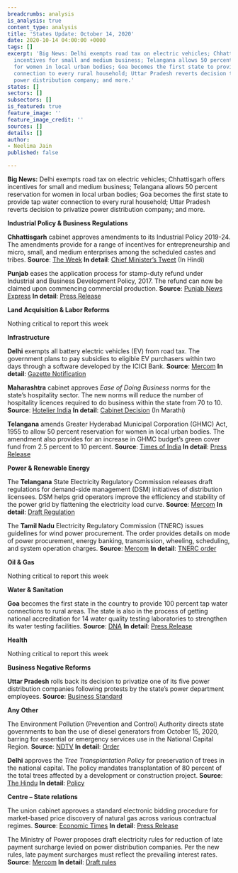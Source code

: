 ```yaml
---
breadcrumbs: analysis
is_analysis: true
content_type: analysis
title: 'States Update: October 14, 2020'
date: 2020-10-14 04:00:00 +0000
tags: []
excerpt: 'Big News: Delhi exempts road tax on electric vehicles; Chhattisgarh offers
  incentives for small and medium business; Telangana allows 50 percent reservation
  for women in local urban bodies; Goa becomes the first state to provide tap water
  connection to every rural household; Uttar Pradesh reverts decision to privatize
  power distribution company; and more.'
states: []
sectors: []
subsectors: []
is_featured: true
feature_image: ''
feature_image_credit: ''
sources: []
details: []
author:
- Neelima Jain
published: false

---
```

**Big News:** Delhi exempts road tax on electric vehicles; Chhattisgarh offers incentives for small and medium business; Telangana allows 50 percent reservation for women in local urban bodies; Goa becomes the first state to provide tap water connection to every rural household; Uttar Pradesh reverts decision to privatize power distribution company; and more.

**Industrial Policy & Business Regulations**

**Chhattisgarh** cabinet approves amendments to its Industrial Policy 2019-24. The amendments provide for a range of incentives for entrepreneurship and micro, small, and medium enterprises among the scheduled castes and tribes. **Source**: [The Week](https://www.theweek.in/wire-updates/business/2020/10/09/bes1-cg-cab-industries.html) **In detail**: [Chief Minister’s Tweet](https://twitter.com/ChhattisgarhCMO/status/1314854943539388417?s=20) (In Hindi)

**Punjab** eases the application process for stamp-duty refund under Industrial and Business Development Policy, 2017. The refund can now be claimed upon commencing commercial production. **Source**: [Punjab News Express](https://www.punjabnewsexpress.com/punjab/news/punjab-amends-incentive-refund-process-for-stamp-duty-sunder-sham-arora-122001) **In detail**: [Press Release](https://punjabgovtindia.wordpress.com/2020/10/11/incentive-refund-process-for-stamp-duty-amended/)

**Land Acquisition & Labor Reforms**

Nothing critical to report this week

**Infrastructure**

**Delhi** exempts all battery electric vehicles (EV) from road tax. The government plans to pay subsidies to eligible EV purchasers within two days through a software developed by the ICICI Bank. **Source**: [Mercom](https://mercomindia.com/no-road-tax-electric-vehicles-delhi/) **In detail**: [Gazette Notification](https://twitter.com/kgahlot/status/1315221003555856384?s=20)

**Maharashtra** cabinet approves _Ease of Doing Business_ norms for the state’s hospitality sector. The new norms will reduce the number of hospitality licences required to do business within the state from 70 to 10. **Source**: [Hotelier India](https://www.hotelierindia.com/business/12361-maharashtra-cabinet-approves-ease-of-doing-business-policy-for-hospitality-sector) **In detail**: [Cabinet Decision](https://www.maharashtra.gov.in/Site/upload/CabinetDecision/English/07-10-2020%20Cabinet%20Decision%20(Meeting%20No.40).pdf) (In Marathi)

**Telangana** amends Greater Hyderabad Municipal Corporation (GHMC) Act, 1955 to allow 50 percent reservation for women in local urban bodies. The amendment also provides for an increase in GHMC budget’s green cover fund from 2.5 percent to 10 percent. **Source**: [Times of India](https://timesofindia.indiatimes.com/city/hyderabad/hyderabad-bill-to-provide-50-reservation-for-women-in-ghmc-passed/articleshow/78643238.cms) **In detail**: [Press Release](https://www.telangana.gov.in/news/2020/10/11/State-Cabinet-met-under-the-chairmanship-of-CM-KCR)

**Power & Renewable Energy**

The **Telangana** State Electricity Regulatory Commission releases draft regulations for demand-side management (DSM) initiatives of distribution licensees. DSM helps grid operators improve the efficiency and stability of the power grid by flattening the electricity load curve. **Source**: [Mercom](https://mercomindia.com/telangana-framework-demand-side-management/) **In detail**: [Draft Regulation](http://www.tserc.gov.in/file_upload/uploads/Regulations/Draft/2020/Draft%20TSERC%20(DSM)%20Regulations%202020.pdf)

The **Tamil Nadu** Electricity Regulatory Commission (TNERC) issues guidelines for wind power procurement. The order provides details on mode of power procurement, energy banking, transmission, wheeling, scheduling, and system operation charges. **Source**: [Mercom](https://mercomindia.com/tamil-nadu-guidelines-wind-power/) **In detail**: [TNERC order](http://www.tnerc.gov.in/orders/Tariff%20Order%202009/2020/WindOrder-%2007-10-2020.pdf)

**Oil & Gas**

Nothing critical to report this week

**Water & Sanitation**

**Goa** becomes the first state in the country to provide 100 percent tap water connections to rural areas. The state is also in the process of getting national accreditation for 14 water quality testing laboratories to strengthen its water testing facilities. **Source**: [DNA](https://www.dnaindia.com/india/report-goa-becomes-first-har-ghar-jal-state-by-providing-tap-water-connections-in-rural-areas-2848769) **In detail**: [Press Release](https://pib.gov.in/PressReleaseIframePage.aspx?PRID=1663200)

**Health**

Nothing critical to report this week

**Business Negative Reforms**

**Uttar Pradesh** rolls back its decision to privatize one of its five power distribution companies following protests by the state’s power department employees. **Source**: [Business Standard](https://www.business-standard.com/article/economy-policy/up-govt-rolls-back-decision-to-privatise-power-distribution-companies-120100601627_1.html)

**Any Other**

The Environment Pollution (Prevention and Control) Authority directs state governments to ban the use of diesel generators from October 15, 2020, barring for essential or emergency services use in the National Capital Region. **Source**: [NDTV](https://www.ndtv.com/delhi-news/diesel-power-generators-banned-in-delhi-from-october-15-to-curb-pollution-2307280) **In detail**: [Order](https://www.epca.org.in/epcadirection/Chief-Secretary-GNCTD-Oct08-2020.pdf)

**Delhi** approves the _Tree Transplantation Policy_ for preservation of trees in the national capital. The policy mandates transplantation of 80 percent of the total trees affected by a development or construction project. **Source**: [The Hindu](https://www.thehindu.com/news/cities/Delhi/delhi-cabinet-gives-nod-for-tree-transplantation-policy/article32817172.ece) **In detail**: [Policy](http://web.delhi.gov.in/wps/wcm/connect/0dfe530048ffdb97887f9a26edbf4824/Tpolicy.pdf?MOD=AJPERES&lmod=807584386&CACHEID=0dfe530048ffdb97887f9a26edbf4824)

**Centre – State relations**

The union cabinet approves a standard electronic bidding procedure for market-based price discovery of natural gas across various contractual regimes. **Source**: [Economic Times](https://energy.economictimes.indiatimes.com/news/oil-and-gas/govt-puts-gas-under-standard-bidding-route-for-transparent-price-discovery-ld/78545114) **In detail**: [Press Release](https://pib.gov.in/PressReleasePage.aspx?PRID=1662325)

The Ministry of Power proposes draft electricity rules for reduction of late payment surcharge levied on power distribution companies. Per the new rules, late payment surcharges must reflect the prevailing interest rates. **Source**: [Mercom](https://mercomindia.com/power-ministry-decides-late-payment/) **In detail**: [Draft rules](https://powermin.nic.in/sites/default/files/webform/notices/Draft%20Electricity%20%28Late%20Payment%20Surcharge%29%20Rules%2C%202020.pdf)